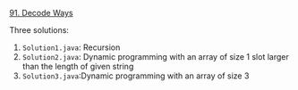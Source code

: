 [91. Decode Ways](https://leetcode.com/problems/decode-ways/)

Three solutions:
1. `Solution1.java`: Recursion
2. `Solution2.java`: Dynamic programming with an array of size 1 slot larger than the length of given string
3. `Solution3.java`:Dynamic programming with an array of size 3
